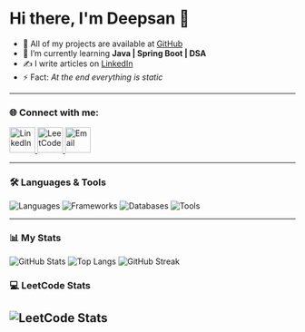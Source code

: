 # Hi there, I'm Deepsan 👋

- 🔗 All of my projects are available at [GitHub](https://github.com/DeepsanBhandari)
- 📘 I’m currently learning **Java | Spring Boot | DSA**
- ✍️ I write articles on [LinkedIn](https://www.linkedin.com/in/deepsan-bhandari-18847b365)
- ⚡ Fact: *At the end everything is static*

---

### 🌐 Connect with me:

<p align="left">
  <a href="https://www.linkedin.com/in/deepsan-bhandari-18847b365" target="_blank">
    <img src="https://skillicons.dev/icons?i=linkedin" alt="LinkedIn" width="45" />
  </a>
  <a href="https://leetcode.com/u/Bhandari1/" target="_blank">
    <img src="https://cdn.jsdelivr.net/gh/devicons/devicon/icons/leetcode/leetcode-original.svg" alt="LeetCode" width="45" />
  </a>
  <a href="mailto:your-email@example.com">
    <img src="https://skillicons.dev/icons?i=gmail" alt="Email" width="45" />
  </a>
</p>


---

### 🛠️ Languages & Tools

<p align="left">
  <!-- Programming Languages -->
  <img src="https://skillicons.dev/icons?i=java,c,js,html,css,python" alt="Languages" />

  <!-- Frameworks & Libraries -->
  <img src="https://skillicons.dev/icons?i=spring,maven" alt="Frameworks" />

  <!-- Databases -->
  <img src="https://skillicons.dev/icons?i=mysql,mongodb" alt="Databases" />

  <!-- Tools -->
  <img src="https://skillicons.dev/icons?i=git,github,vscode" alt="Tools" />
</p>

---

### 📊 My Stats
![GitHub Stats](https://github-readme-stats.vercel.app/api?username=DeepsanBhandari&show_icons=true&theme=tokyonight)
![Top Langs](https://github-readme-stats.vercel.app/api/top-langs/?username=DeepsanBhandari&layout=compact&theme=tokyonight)
![GitHub Streak](https://streak-stats.demolab.com?user=DeepsanBhandari&theme=tokyonight&hide_border=true)


### 💻 LeetCode Stats

![LeetCode Stats](https://leetcard.jacoblin.cool/Bhandari1?theme=dark&font=Karma&ext=heatmap)
---


